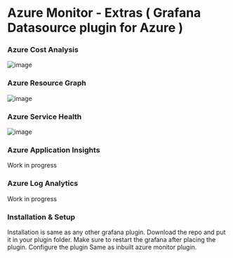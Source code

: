 # Azure Monitor - Extras ( Grafana Datasource plugin for Azure )

### Azure Cost Analysis

![image](https://user-images.githubusercontent.com/153843/82420435-9d5b1800-9a77-11ea-818e-7b57b0f6353c.png)

### Azure Resource Graph

![image](https://user-images.githubusercontent.com/153843/82420772-178b9c80-9a78-11ea-8294-2d0500aa3592.png)

### Azure Service Health

![image](https://user-images.githubusercontent.com/153843/83039982-abd89f00-a036-11ea-98ed-d7fd5dd69141.png)

### Azure Application Insights

Work in progress

### Azure Log Analytics

Work in progress

### Installation & Setup

Installation is same as any other grafana  plugin. Download the repo and put it in your plugin folder. Make sure to restart the grafana after placing the plugin. Configure the plugin Same as inbuilt azure monitor plugin.